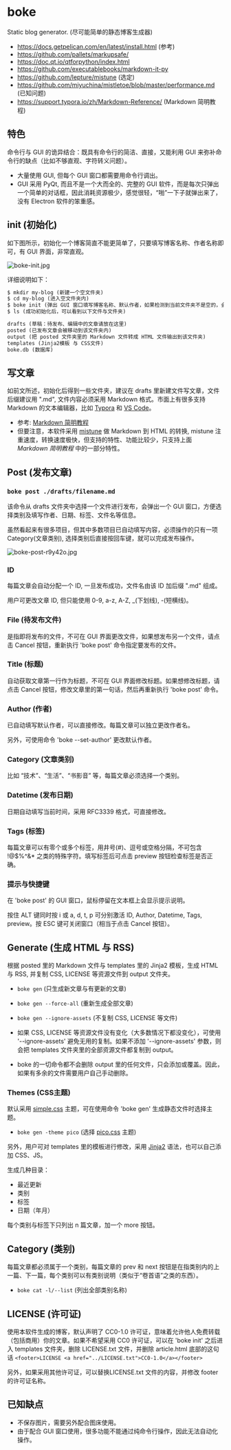 # boke

Static blog generator. (尽可能简单的静态博客生成器)

- <https://docs.getpelican.com/en/latest/install.html> (参考)
- <https://github.com/pallets/markupsafe/>
- <https://doc.qt.io/qtforpython/index.html>
- <https://github.com/executablebooks/markdown-it-py>
- <https://github.com/lepture/mistune> (选定)
- <https://github.com/miyuchina/mistletoe/blob/master/performance.md> (已知问题)
- <https://support.typora.io/zh/Markdown-Reference/> (Markdown 简明教程)

## 特色

命令行与 GUI 的诡异结合：既具有命令行的简洁、直接，又能利用 GUI 来弥补命令行的缺点（比如不够直观、字符转义问题）。

- 大量使用 GUI, 但每个 GUI 窗口都需要用命令行调出。
- GUI 采用 PyQt, 而且不是一个大而全的、完整的 GUI 软件，而是每次只弹出一个简单的对话框，因此消耗资源极少，感觉很轻，“啪”一下子就弹出来了，没有 Electron 软件的笨重感。


## init (初始化)

如下图所示，初始化一个博客简直不能更简单了，只要填写博客名称、作者名称即可，有 GUI 界面，非常直观。

![boke-init.jpg](https://vip2.loli.io/2022/04/09/NsGbSw56uUFQg7z.jpg)

详细说明如下：

```txt
$ mkdir my-blog (新建一个空文件夹)
$ cd my-blog (进入空文件夹内)
$ boke init (弹出 GUI 窗口填写博客名称、默认作者，如果检测到当前文件夹不是空的，会拒绝初始化)
$ ls (成功初始化后，可以看到以下文件与文件夹)

drafts (草稿：待发布、编辑中的文章请放在这里)
posted (已发布文章会被移动到该文件夹内)
output (把 posted 文件夹里的 Markdown 文件转成 HTML 文件输出到该文件夹)
templates (Jinja2模板 与 CSS文件)
boke.db (数据库)
```

## 写文章

如前文所述，初始化后得到一些文件夹，建议在 drafts 里新建文件写文章，文件后缀建议用 ".md", 文件内容必须采用 Markdown 格式。市面上有很多支持 Markdown 的文本编辑器，比如 [Typora](https://typora.io/) 和 [VS Code](https://code.visualstudio.com/)。

- 参考: [Markdown 简明教程](https://support.typora.io/zh/Markdown-Reference/)
- 但要注意，本软件采用 [mistune](https://github.com/lepture/mistune) 做 Markdown 到 HTML 的转换, mistune 注重速度，转换速度极快，但支持的特性、功能比较少，只支持上面 _Markdown 简明教程_ 中的一部分特性。


## Post (发布文章)

### `boke post ./drafts/filename.md`

该命令从 drafts 文件夹中选择一个文件进行发布，会弹出一个 GUI 窗口，方便选择类别及填写作者、日期、标签、文件名等信息。

虽然看起来有很多项目，但其中多数项目已自动填写内容，必须操作的只有一项 Category(文章类别), 选择类别后直接按回车键，就可以完成发布操作。

![boke-post-r9y42o.jpg](https://vip2.loli.io/2022/04/07/2YHnBCbejZUKTys.jpg)

### ID

每篇文章会自动分配一个 ID, 一旦发布成功，文件名由该 ID 加后缀 ".md" 组成。

用户可更改文章 ID, 但只能使用 0-9, a-z, A-Z, _(下划线), -(短横线)。

### File (待发布文件)

是指即将发布的文件，不可在 GUI 界面更改文件，如果想发布另一个文件，请点击 Cancel 按钮，重新执行 'boke post' 命令指定要发布的文件。

### Title (标题)

自动获取文章第一行作为标题，不可在 GUI 界面修改标题。如果想修改标题，请点击 Cancel 按钮，修改文章里的第一句话，然后再重新执行 'boke post' 命令。

### Author (作者)

已自动填写默认作者，可以直接修改。每篇文章可以独立更改作者名。

另外，可使用命令 'boke --set-author' 更改默认作者。

### Category (文章类别)

比如 “技术”、“生活”、“书影音” 等，每篇文章必须选择一个类别。

### Datetime (发布日期)

日期自动填写当前时间，采用 RFC3339 格式，可直接修改。

### Tags (标签)

每篇文章可以有零个或多个标签，用井号(#)、逗号或空格分隔，不可包含 !@$%^&* 之类的特殊字符。填写标签后可点击 preview 按钮检查标签是否正确。

### 提示与快捷键

在 'boke post' 的 GUI 窗口，鼠标停留在文本框上会显示提示说明。

按住 ALT 键同时按 i 或 a, d, t, p 可分别激活 ID, Author, Datetime, Tags, preview。按 ESC 键可关闭窗口（相当于点击 Cancel 按钮）。

## Generate (生成 HTML 与 RSS)

根据 posted 里的 Markdown 文件与 templates 里的 Jinja2 模板，生成 HTML 与 RSS, 并复制 CSS, LICENSE 等资源文件到 output 文件夹。

- `boke gen` (只生成新文章与有更新的文章)
- `boke gen --force-all` (重新生成全部文章)
- `boke gen --ignore-assets` (不复制 CSS, LICENSE 等文件)

- 如果 CSS, LICENSE 等资源文件没有变化（大多数情况下都没变化），可使用 '--ignore-assets' 避免无用的复制。如果不添加 '--ignore-assets' 参数，则会把 templates 文件夹里的全部资源文件都复制到 output。
- boke 的一切命令都不会删除 output 里的任何文件，只会添加或覆盖。因此，如果有多余的文件需要用户自己手动删除。

### Themes (CSS主题)

默认采用 [simple.css](https://simplecss.org/) 主题，可在使用命令 'boke gen' 生成静态文件时选择主题。

- `boke gen -theme pico` (选择 [pico.css](https://picocss.com/) 主题)

另外，用户可对 templates 里的模板进行修改，采用 [Jinja2](https://jinja.palletsprojects.com/en/3.1.x/templates/) 语法，也可以自己添加 CSS、JS。

生成几种目录：

- 最近更新
- 类别
- 标签
- 日期（年月）

每个类别与标签下只列出 n 篇文章，加一个 more 按钮。


## Category (类别)

每篇文章都必须属于一个类别，每篇文章的 prev 和 next 按钮是在指类别内的上一篇、下一篇，每个类别可以有类别说明（类似于“卷首语”之类的东西）。

- `boke cat -l/--list` (列出全部类别名称)


## LICENSE (许可证)

使用本软件生成的博客，默认声明了 CC0-1.0 许可证，意味着允许他人免费转载（包括商用）你的文章。如果不希望采用 CC0 许可证，可以在 'boke init' 之后进入 templates 文件夹，删除 LICENSE.txt 文件，并删除 article.html 底部的这句话 `<footer>LICENSE <a href="../LICENSE.txt">CC0-1.0</a></footer>`

另外，如果采用其他许可证，可以替换LICENSE.txt 文件的内容，并修改 footer 的许可证名称。


## 已知缺点

- 不保存图片，需要另外配合图床使用。
- 由于配合 GUI 窗口使用，很多功能不能通过纯命令行操作，因此无法自动化操作。
